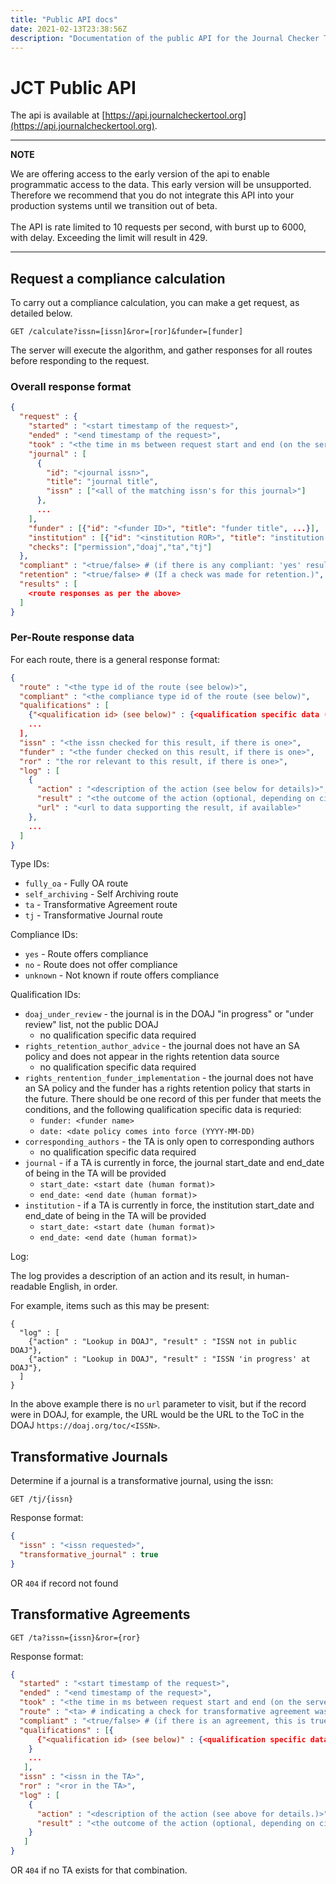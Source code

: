 ```yaml
---
title: "Public API docs"
date: 2021-02-13T23:38:56Z
description: "Documentation of the public API for the Journal Checker Tool: Plan S Compliance Validator."
---
```


# JCT Public API

The api is available at [https://api.journalcheckertool.org](https://api.journalcheckertool.org).

<hr>

**NOTE**

We are offering access to the early version of the api to enable programmatic access to the data.
This early version will be unsupported. Therefore we recommend that you do not integrate this API
into your production systems until we transition out of beta. <br><br>
The API is rate limited to 10 requests per second, with burst up to 6000, with delay. Exceeding the limit will result in 429.
<hr>

## Request a compliance calculation

To carry out a compliance calculation, you can make a get request, as detailed below.

```
GET /calculate?issn=[issn]&ror=[ror]&funder=[funder]
```

The server will execute the algorithm, and gather responses for all routes 
before responding to the request.

### Overall response format

```json
{
  "request" : {
    "started" : "<start timestamp of the request>",
    "ended" : "<end timestamp of the request>",
    "took" : "<the time in ms between request start and end (on the server, not including travel time)>",
    "journal" : [
      {
        "id": "<journal issn>", 
        "title": "journal title", 
        "issn" : ["<all of the matching issn's for this journal>"]
      },
      ...
    ],
    "funder" : [{"id": "<funder ID>", "title": "funder title", ...}],
    "institution" : [{"id": "<institution ROR>", "title": "institution title", ...}],
    "checks": ["permission","doaj","ta","tj"]
  },
  "compliant" : "<true/false> # (if there is any compliant: 'yes' result, this is true. Otherwise false.)",
  "retention" : "<true/false> # (If a check was made for retention.)",
  "results" : [
    <route responses as per the above>
  ]  
}
```

### Per-Route response data

For each route, there is a general response format:

```json
{
  "route" : "<the type id of the route (see below)>",
  "compliant" : "<the compliance type id of the route (see below)",
  "qualifications" : [
    {"<qualification id> (see below)" : {<qualification specific data (if needed)>},
    ...
  ],
  "issn" : "<the issn checked for this result, if there is one>",
  "funder" : "<the funder checked on this result, if there is one>",
  "ror" : "the ror relevant to this result, if there is one>",
  "log" : [
    {
      "action" : "<description of the action (see below for details)>",
      "result" : "<the outcome of the action (optional, depending on circumstance)>",
      "url" : "<url to data supporting the result, if available>"
    },
    ...
  ]
}
```

Type IDs:

* `fully_oa` - Fully OA route
* `self_archiving` - Self Archiving route
* `ta` - Transformative Agreement route
* `tj` - Transformative Journal route

Compliance IDs:

* `yes` - Route offers compliance
* `no` - Route does not offer compliance
* `unknown` - Not known if route offers compliance

Qualification IDs:

* `doaj_under_review` - the journal is in the DOAJ "in progress" or "under review" list, not the public DOAJ
    * no qualification specific data required
* `rights_retention_author_advice` - the journal does not have an SA policy and does not appear in the rights retention data source
    * no qualification specific data required
* `rights_rentention_funder_implementation` - the journal does not have an SA policy and the funder has a rights retention policy that starts in the future.  There should be one record of this per funder that meets the conditions, and the following qualification specific data is requried:
    * `funder: <funder name>`
    * `date: <date policy comes into force (YYYY-MM-DD)`
* `corresponding_authors` - the TA is only open to corresponding authors
    * no qualification specific data required
* `journal` - if a TA is currently in force, the journal start_date and end_date of being in the TA will be provided
    * `start_date: <start date (human format)>`
    * `end_date: <end date (human format)>`
* `institution` - if a TA is currently in force, the institution start_date and end_date of being in the TA will be provided
    * `start_date: <start date (human format)>`
    * `end_date: <end date (human format)>`
  
Log:

The log provides a description of an action and its result, in human-readable English, in order.

For example, items such as this may be present:

```
{
  "log" : [
    {"action" : "Lookup in DOAJ", "result" : "ISSN not in public DOAJ"},
    {"action" : "Lookup in DOAJ", "result" : "ISSN 'in progress' at DOAJ"},
  ]
}
```

In the above example there is no `url` parameter to visit, but if the record were in DOAJ, for example, the URL would be the URL to the ToC in the DOAJ `https://doaj.org/toc/<ISSN>`.


## Transformative Journals

Determine if a journal is a transformative journal, using the issn:

```
GET /tj/{issn}
```

Response format:

```json
{
  "issn" : "<issn requested>",
  "transformative_journal" : true
}
```

OR `404` if record not found

## Transformative Agreements

```
GET /ta?issn={issn}&ror={ror}
```

Response format:

```json
{
  "started" : "<start timestamp of the request>",
  "ended" : "<end timestamp of the request>",
  "took" : "<the time in ms between request start and end (on the server, not including travel time)>",
  "route" : "<ta> # indicating a check for transformative agreement was done in the api",
  "compliant" : "<true/false> # (if there is an agreement, this is true. Otherwise false.)",
  "qualifications" : [{
      {"<qualification id> (see below)" : {<qualification specific data (if needed)>},
    }
    ...
   ],
  "issn" : "<issn in the TA>",
  "ror" : "<ror in the TA>",
  "log" : [
    {
      "action" : "<description of the action (see above for details.)>",
      "result" : "<the outcome of the action (optional, depending on circumstance)>"
    }
   ]
}
```

OR `404` if no TA exists for that combination.
